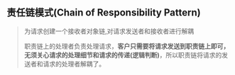 ## 责任链模式(Chain of Responsibility Pattern)

> 为请求创建一个接收者对象链,对请求发送者和接收者进行解耦
>
> 职责链上的处理者负责处理请求，**客户只需要将请求发送到职责链上即可，无须关心请求的处理细节和请求的传递(逻辑判断)**，所以职责链将请求的发送者和请求的处理者解耦了。
>
> 

